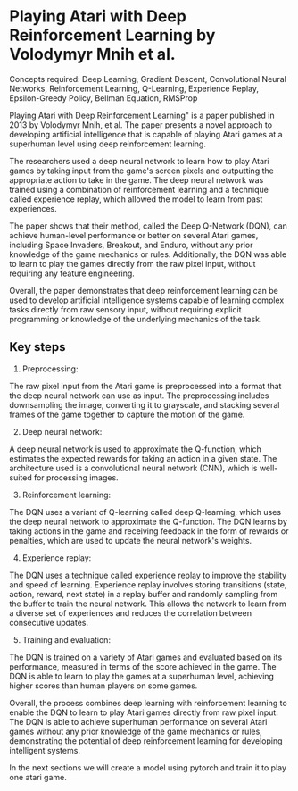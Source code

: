 # Playing Atari with Deep Reinforcement Learning by Volodymyr Mnih et al.

Concepts required: Deep Learning, Gradient Descent, Convolutional Neural Networks, Reinforcement Learning, Q-Learning,  Experience Replay, Epsilon-Greedy Policy, Bellman Equation, RMSProp

Playing Atari with Deep Reinforcement Learning" is a paper published in 2013 by Volodymyr Mnih, et al. The paper presents a novel approach to developing artificial 
intelligence that is capable of playing Atari games at a superhuman level using deep reinforcement learning.

The researchers used a deep neural network to learn how to play Atari games by taking input from the game's screen pixels and outputting the appropriate action to 
take in the game. The deep neural network was trained using a combination of reinforcement learning and a technique called experience replay, which allowed the 
model to learn from past experiences.

The paper shows that their method, called the Deep Q-Network (DQN), can achieve human-level performance or better on several Atari games, including Space Invaders, 
Breakout, and Enduro, without any prior knowledge of the game mechanics or rules. Additionally, the DQN was able to learn to play the games directly from the raw 
pixel input, without requiring any feature engineering.

Overall, the paper demonstrates that deep reinforcement learning can be used to develop artificial intelligence systems capable of learning complex tasks directly 
from raw sensory input, without requiring explicit programming or knowledge of the underlying mechanics of the task.

## Key steps

1. Preprocessing: 

The raw pixel input from the Atari game is preprocessed into a format that the deep neural network can use as input. The preprocessing includes downsampling the image, 
converting it to grayscale, and stacking several frames of the game together to capture the motion of the game.

2. Deep neural network: 

A deep neural network is used to approximate the Q-function, which estimates the expected rewards for taking an action in a given state. The architecture used is a 
convolutional neural network (CNN), which is well-suited for processing images.

3. Reinforcement learning: 

The DQN uses a variant of Q-learning called deep Q-learning, which uses the deep neural network to approximate the Q-function. The DQN learns 
by taking actions in the game and receiving feedback in the form of rewards or penalties, which are used to update the neural network's weights.

4. Experience replay: 

The DQN uses a technique called experience replay to improve the stability and speed of learning. Experience replay involves storing 
transitions (state, action, reward, next state) in a replay buffer and randomly sampling from the buffer to train the neural network. This allows 
the network to learn from a diverse set of experiences and reduces the correlation between consecutive updates.

5. Training and evaluation: 

The DQN is trained on a variety of Atari games and evaluated based on its performance, measured in terms of the score achieved in the game. The DQN 
is able to learn to play the games at a superhuman level, achieving higher scores than human players on some games.

Overall, the process combines deep learning with reinforcement learning to enable the DQN to learn to play Atari games directly from raw pixel input. 
The DQN is able to achieve superhuman performance on several Atari games without any prior knowledge of the game mechanics or rules, demonstrating the 
potential of deep reinforcement learning for developing intelligent systems.

In the next sections we will create a model using pytorch and train it to play one atari game.
